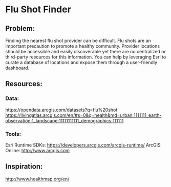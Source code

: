 # Flu Shot Finder
## Problem:
Finding the nearest flu shot provider can be difficult. Flu shots are an important precaution to promote a healthy community. Provider locations should be accessible and easily discoverable yet there are no centralized or third-party resources for this information. You can help by leveraging Esri to curate a database of locations and expose them through a user-friendly dashboard.

## Resources:
### Data:
https://opendata.arcgis.com/datasets?q=flu%20shot 
https://livingatlas.arcgis.com/en/#s=0&q=health&md=urban:1111111_earth-observation:1_landscape:11111111111_demographics:111111 
### Tools:
Esri Runtime SDKs: https://developers.arcgis.com/arcgis-runtime/ 
ArcGIS Online: http://www.arcgis.com 

## Inspiration:
http://www.healthmap.org/en/
